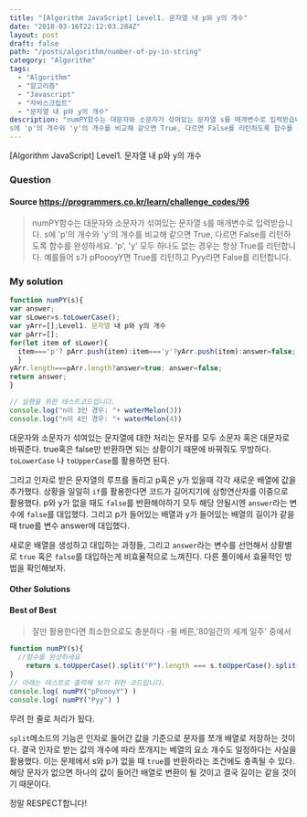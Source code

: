 ```yaml
---
title: "[Algorithm JavaScript] Level1. 문자열 내 p와 y의 개수"
date: "2018-03-16T22:12:03.284Z"
layout: post
draft: false
path: "/posts/algorithm/number-of-py-in-string"
category: "Algorithm"
tags:
  - "Algorithm"
  - "알고리즘"
  - "Javascript"
  - "자바스크립트"
  - "문자열 내 p와 y의 개수"
description: "numPY함수는 대문자와 소문자가 섞여있는 문자열 s를 매개변수로 입력받습니다.
s에 'p'의 개수와 'y'의 개수를 비교해 같으면 True, 다르면 False를 리턴하도록 함수를 완성하세요. 'p', 'y' 모두 하나도 없는 경우는 항상 True를 리턴합니다."
---
```


[Algorithm JavaScript] Level1. 문자열 내 p와 y의 개수

### Question

#### Source https://programmers.co.kr/learn/challenge_codes/96

> numPY함수는 대문자와 소문자가 섞여있는 문자열 s를 매개변수로 입력받습니다.
> s에 'p'의 개수와 'y'의 개수를 비교해 같으면 True, 다르면 False를 리턴하도록 함수를 완성하세요. 'p', 'y' 모두 하나도 없는 경우는 항상 True를 리턴합니다.
> 예를들어 s가 pPoooyY면 True를 리턴하고 Pyy라면 False를 리턴합니다.

### My solution

```javascript
function numPY(s){
var answer;
var sLower=s.toLowerCase();
var yArr=[];Level1. 문자열 내 p와 y의 개수
var pArr=[];
for(let item of sLower){
  item==='p'? pArr.push(item):item==='y'?yArr.push(item):answer=false;
  }
yArr.length===pArr.length?answer=true: answer=false;
return answer;
}

// 실행을 위한 테스트코드입니다.
console.log("n이 3인 경우: "+ waterMelon(3))
console.log("n이 4인 경우: "+ waterMelon(4))
```

대문자와 소문자가 섞여있는 문자열에 대한 처리는 문자를 모두 소문자 혹은 대문자로 바꿔준다. true혹은 false만 반환하면 되는 상황이기 때문에 바꿔줘도 무방하다. ```toLowerCase``` 나 ```toUpperCase```를 활용하면 된다. 

그리고 인자로 받은 문자열의 루프를 돌리고 p혹은 y가 있을때 각각 새로운 배열에 값을 추가했다. 상황을 일일히 ```if```를 활용한다면 코드가 길어지기에 삼항연산자를 이중으로 활용했다. p와 y가 없을 때도 ```false```를 반환해야하기 모두 해당 안될시엔 ```answer```라는 변수에 ```false```를 대입했다. 그리고 p가 들어있는 배열과 y가 들어있는 배열의 길이가 같을 때 true를 변수 answer에 대입했다. 

새로운 배열을 생성하고 대입하는 과정들, 그리고 ```answer```라는 변수를 선언해서 상황별로 ```true``` 혹은 ```false```를 대입하는게 비효율적으로 느껴진다. 다른 풀이에서 효율적인 방법을 확인해보자.

#### Other Solutions

#### Best of Best

> 잘만 활용한다면 최소한으로도 충분하다 -쥘 베른,'80일간의 세계 일주' 중에서

```javascript
function numPY(s){
  //함수를 완성하세요
    return s.toUpperCase().split("P").length === s.toUpperCase().split("Y").length;
}
// 아래는 테스트로 출력해 보기 위한 코드입니다.
console.log( numPY("pPoooyY") )
console.log( numPY("Pyy") )
```

무려 한 줄로 처리가 됬다.

```split```메소드의 기능은 인자로 들어간 값을 기준으로 문자를 쪼개 배열로 저장하는 것이다. 결국 인자로 받는 값의 개수에 따라 쪼개지는 베열의 요소 개수도 일정하다는 사실을 활용했다. 이는 문제에서 s와 p가 없을 때 ```true```를 반환하라는 조건에도 충족될 수 있다. 해당 문자가 없으면 하나의 값이 들어간 배열로 변환이 될 것이고 결국 길이는 같을 것이기 때문이다.

정말 RESPECT합니다!


